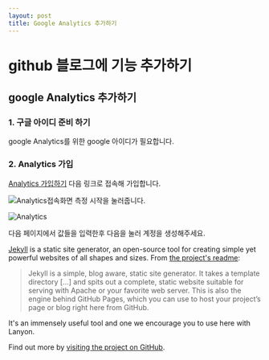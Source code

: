 ```yaml
---
layout: post
title: Google Analytics 추가하기
---
```

# github 블로그에 기능 추가하기

## google Analytics 추가하기

### 1. 구글 아이디 준비 하기
google Analytics를 위한 google 아이디가 필요합니다.

### 2. Analytics 가입
[Analytics 가입하기](https://analytics.google.com/)
다음 링크로 접속해 가입합니다. 

![Analytics접속화면](https://user-images.githubusercontent.com/106955624/204439075-df99e0fc-6a6a-45d6-bcf6-95d8f1e2fd21.png
)
측정 시작을 눌러줍니다.

![Analytics](https://user-images.githubusercontent.com/106955624/204440027-730bad53-4436-4e78-adae-0258b400bb5e.png)

다음 페이지에서 값들을 입력한후 다음을 눌러 계정을 생성해주세요.





[Jekyll](https://jekyllrb.com) is a static site generator, an open-source tool for creating simple yet powerful websites of all shapes and sizes. From [the project's readme](https://github.com/mojombo/jekyll/blob/master/README.markdown):

  > Jekyll is a simple, blog aware, static site generator. It takes a template directory [...] and spits out a complete, static website suitable for serving with Apache or your favorite web server. This is also the engine behind GitHub Pages, which you can use to host your project’s page or blog right here from GitHub.

It's an immensely useful tool and one we encourage you to use here with Lanyon.

Find out more by [visiting the project on GitHub](https://github.com/mojombo/jekyll).
